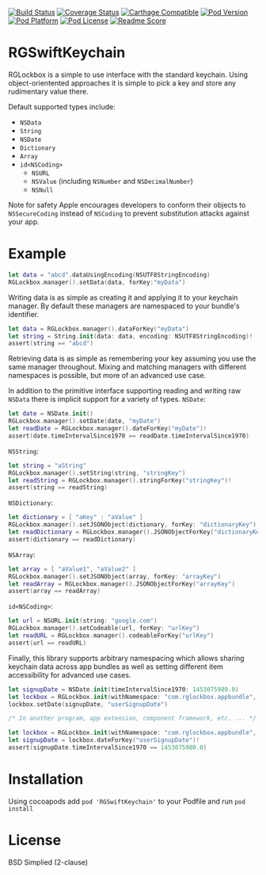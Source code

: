 [![Build Status](https://travis-ci.org/rdignard08/RGLockbox.svg?branch=swift-master)](https://travis-ci.org/rdignard08/RGLockbox)
[![Coverage Status](https://codecov.io/github/rdignard08/RGLockbox/coverage.svg?branch=swift-master)](https://codecov.io/github/rdignard08/RGLockbox?branch=swift-master)
[![Carthage Compatible](https://img.shields.io/badge/Carthage-compatible-4BC51D.svg?style=flat)](https://github.com/rdignard08/RGLockbox)
[![Pod Version](https://img.shields.io/cocoapods/v/RGLockbox.svg)](https://cocoapods.org/pods/RGLockbox)
[![Pod Platform](http://img.shields.io/cocoapods/p/RGLockbox.svg?style=flat)](http://cocoadocs.org/docsets/RGLockbox/)
[![Pod License](http://img.shields.io/cocoapods/l/RGLockbox.svg?style=flat)](https://github.com/rdignard08/RGLockbox/blob/master/LICENSE)
[![Readme Score](http://readme-score-api.herokuapp.com/score.svg?url=rdignard08/rglockbox)](http://clayallsopp.github.io/readme-score?url=rdignard08/rglockbox)

RGSwiftKeychain
=======
RGLockbox is a simple to use interface with the standard keychain.  Using object-orientented approaches it is simple to pick a key and store any rudimentary value there.

Default supported types include:
- `NSData`
- `String`
- `NSDate`
- `Dictionary`
- `Array`
- `id<NSCoding>`
  - `NSURL`
  - `NSValue` (including `NSNumber` and `NSDecimalNumber`)
  - `NSNull`

Note for safety Apple encourages developers to conform their objects to `NSSecureCoding` instead of `NSCoding` to prevent substitution attacks against your app.

Example
=======
```swift
let data = "abcd".dataUsingEncoding(NSUTF8StringEncoding)
RGLockbox.manager().setData(data, forKey:"myData")
```
Writing data is as simple as creating it and applying it to your keychain manager.  By default these managers are namespaced to your bundle's identifier.

```swift 
let data = RGLockbox.manager().dataForKey("myData")
let string = String.init(data: data, encoding: NSUTF8StringEncoding)!
assert(string == "abcd")
```
Retrieving data is as simple as remembering your key assuming you use the same manager throughout.  Mixing and matching managers with different namespaces is possible, but more of an advanced use case.

In addition to the primitive interface supporting reading and writing raw `NSData` there is implicit support for a variety of types.
`NSDate`:
```swift
let date = NSDate.init()
RGLockbox.manager().setDate(date, "myDate")
let readDate = RGLockbox.manager().dateForKey("myDate")!
assert(date.timeIntervalSince1970 == readDate.timeIntervalSince1970)
```
`NSString`:
```swift
let string = "aString"
RGLockbox.manager().setString(string, "stringKey")
let readString = RGLockbox.manager().stringForKey("stringKey")!
assert(string == readString)
```
`NSDictionary`:
```swift
let dictionary = [ "aKey" : "aValue" ]
RGLockbox.manager().setJSONObject(dictionary, forKey: "dictionaryKey")
let readDictionary = RGLockbox.manager().JSONObjectForKey("dictionaryKey")
assert(dictionary == readDictionary)
```
`NSArray`:
```swift
let array = [ "aValue1", "aValue2" ]
RGLockbox.manager().setJSONObject(array, forKey: "arrayKey")
let readArray = RGLockbox.manager().JSONObjectForKey("arrayKey")
assert(array == readArray)
```
`id<NSCoding>`:
```swift
let url = NSURL.init(string: "google.com")
RGLockbox.manager().setCodeable(url, forKey: "urlKey")
let readURL = RGLockbox.manager().codeableForKey("urlKey")
assert(url == readURL)
```

Finally, this library supports arbitrary namespacing which allows sharing keychain data across app bundles as well as setting different item accessibility for advanced use cases.
```swift
let signupDate = NSDate.init(timeIntervalSince1970: 1453075980.0)
let lockbox = RGLockbox.init(withNamespace: "com.rglockbox.appbundle", accessibility: kSecAttrAccessibleAlways)
lockbox.setDate(signupDate, "userSignupDate")

/* In another program, app extension, component framework, etc. ... */

let lockbox = RGLockbox.init(withNamespace: "com.rglockbox.appbundle", accessibility: kSecAttrAccessibleAlways)
let signupDate = lockbox.dateForKey("userSignupDate")!
assert(signupDate.timeIntervalSince1970 == 1453075980.0)
```

Installation
=======
Using cocoapods add `pod 'RGSwiftKeychain'` to your Podfile and run `pod install`

License
=======
BSD Simplied (2-clause)
